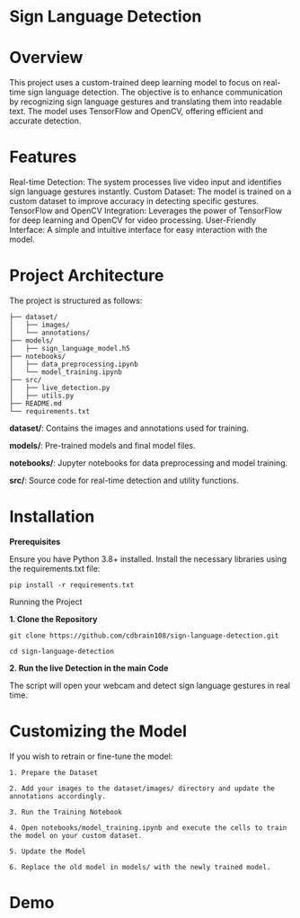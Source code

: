 # Sign Language Detection

# Overview
This project uses a custom-trained deep learning model to focus on real-time sign language detection. The objective is to enhance communication by recognizing sign language gestures and translating them into readable text. The model uses TensorFlow and OpenCV, offering efficient and accurate detection.

# Features
Real-time Detection: The system processes live video input and identifies sign language gestures instantly.
Custom Dataset: The model is trained on a custom dataset to improve accuracy in detecting specific gestures.
TensorFlow and OpenCV Integration: Leverages the power of TensorFlow for deep learning and OpenCV for video processing.
User-Friendly Interface: A simple and intuitive interface for easy interaction with the model.

# Project Architecture
The project is structured as follows:
```
├── dataset/
│   ├── images/
│   └── annotations/
├── models/
│   ├── sign_language_model.h5
├── notebooks/
│   ├── data_preprocessing.ipynb
│   └── model_training.ipynb
├── src/
│   ├── live_detection.py
│   ├── utils.py
├── README.md
└── requirements.txt
```
**dataset/**: Contains the images and annotations used for training.

**models/**: Pre-trained models and final model files.

**notebooks/**: Jupyter notebooks for data preprocessing and model training.

**src/**: Source code for real-time detection and utility functions.

# Installation
**Prerequisites** 

Ensure you have Python 3.8+ installed. Install the necessary libraries using the requirements.txt file:

```pip install -r requirements.txt```

Running the Project

**1. Clone the Repository**

```git clone https://github.com/cdbrain108/sign-language-detection.git```

```cd sign-language-detection```

**2. Run the live Detection in the main Code**

The script will open your webcam and detect sign language gestures in real time.

# Customizing the Model
If you wish to retrain or fine-tune the model:
```
1. Prepare the Dataset

2. Add your images to the dataset/images/ directory and update the annotations accordingly.

3. Run the Training Notebook

4. Open notebooks/model_training.ipynb and execute the cells to train the model on your custom dataset.

5. Update the Model

6. Replace the old model in models/ with the newly trained model.
```
# Demo



